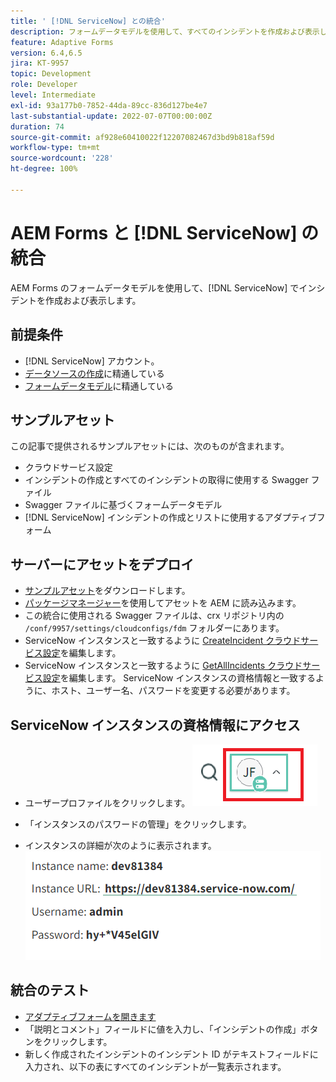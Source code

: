 ```yaml
---
title: ' [!DNL ServiceNow] との統合'
description: フォームデータモデルを使用して、すべてのインシデントを作成および表示します。
feature: Adaptive Forms
version: 6.4,6.5
jira: KT-9957
topic: Development
role: Developer
level: Intermediate
exl-id: 93a177b0-7852-44da-89cc-836d127be4e7
last-substantial-update: 2022-07-07T00:00:00Z
duration: 74
source-git-commit: af928e60410022f12207082467d3bd9b818af59d
workflow-type: tm+mt
source-wordcount: '228'
ht-degree: 100%

---
```


# AEM Forms と [!DNL ServiceNow] の統合

AEM Forms のフォームデータモデルを使用して、[!DNL ServiceNow] でインシデントを作成および表示します。

## 前提条件

* [!DNL ServiceNow] アカウント。
* [データソースの作成](https://experienceleague.adobe.com/docs/experience-manager-learn/forms/ic-web-channel-tutorial/parttwo.html?lang=ja)に精通している
* [フォームデータモデル](https://experienceleague.adobe.com/docs/experience-manager-65/forms/form-data-model/create-form-data-models.html?lang=ja)に精通している

## サンプルアセット

この記事で提供されるサンプルアセットには、次のものが含まれます。

* クラウドサービス設定
* インシデントの作成とすべてのインシデントの取得に使用する Swagger ファイル
* Swagger ファイルに基づくフォームデータモデル
* [!DNL ServiceNow] インシデントの作成とリストに使用するアダプティブフォーム

## サーバーにアセットをデプロイ

* [サンプルアセット](assets/service-now.zip)をダウンロードします。
* [パッケージマネージャー](http://localhost:4502/crx/packmgr/index.jsp)を使用してアセットを AEM に読み込みます。
* この統合に使用される Swagger ファイルは、crx リポジトリ内の ```/conf/9957/settings/cloudconfigs/fdm``` フォルダーにあります。
* ServiceNow インスタンスと一致するように [CreateIncident クラウドサービス設定](http://localhost:4502/mnt/overlay/fd/fdm/gui/components/admin/fdmcloudservice/properties.html?item=%2Fconf%2F9957%2Fsettings%2Fcloudconfigs%2Ffdm%2Fcreateincident)を編集します。
* ServiceNow インスタンスと一致するように [GetAllIncidents クラウドサービス設定](http://localhost:4502/mnt/overlay/fd/fdm/gui/components/admin/fdmcloudservice/properties.html?item=%2Fconf%2F9957%2Fsettings%2Fcloudconfigs%2Ffdm%2Fgetallincidents)を編集します。 ServiceNow インスタンスの資格情報と一致するように、ホスト、ユーザー名、パスワードを変更する必要があります。

## ServiceNow インスタンスの資格情報にアクセス

* ユーザープロファイルをクリックします。
  ![ユーザープロファイルをクリックします](assets/snow-1.png)

* 「インスタンスのパスワードの管理」をクリックします。
* インスタンスの詳細が次のように表示されます。
  ![インスタンスの詳細](assets/snow-3.png)

## 統合のテスト

* [アダプティブフォームを開きます](http://localhost:4502/content/dam/formsanddocuments/create-incident-in-service-now/jcr:content?wcmmode=disabled)
* 「説明とコメント」フィールドに値を入力し、「インシデントの作成」ボタンをクリックします。
* 新しく作成されたインシデントのインシデント ID がテキストフィールドに入力され、以下の表にすべてのインシデントが一覧表示されます。
